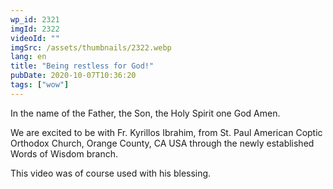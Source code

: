 ```yaml
---
wp_id: 2321
imgId: 2322
videoId: ""
imgSrc: /assets/thumbnails/2322.webp
lang: en
title: "Being restless for God!"
pubDate: 2020-10-07T10:36:20
tags: ["wow"]
---
```


<p>In the name of the Father, the Son, the Holy Spirit one God Amen.</p>
<p>We are excited to be with Fr. Kyrillos Ibrahim, from St. Paul American Coptic Orthodox Church, Orange County, CA USA through the newly established Words of Wisdom branch.</p>
<p>This video was of course used with his blessing.</p>
